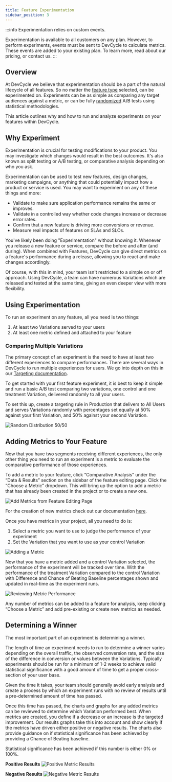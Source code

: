 ```yaml
---
title: Feature Experimentation
sidebar_position: 3
---
```


:::info
Experimentation relies on custom events.

Experimentation is available to all customers on any plan. However, to perform experiments, events must be sent to DevCycle to calculate metrics. These events are added to your existing plan. To learn more, read about our pricing, or contact us.
:::

##  Overview

At DevCycle we believe that experimentation should be a part of the natural lifecycle of all features. So no matter the [feature type](/home/feature-management/getting-started/feature-types) selected, can be experimented on. Experiments can be as simple as comparing any target audiences against a metric, or can be fully [randomized](/home/feature-management/features-and-variables/targeting-users#serving-a-random-variation-experimentation--random-distribution) A/B tests using statistical methodologies.

This article outlines why and how to run and analyze experiments on your features within DevCycle. 

## Why Experiment

Experimentation is crucial for testing modifications to your product. You may investigate which changes would result in the best outcomes. It's also known as split testing or A/B testing, or comparative analysis depending on who you ask.

Experimentation can be used to test new features, design changes, marketing campaigns, or anything that could potentially impact how a product or service is used. You may want to experiment on any of these things and more:

- Validate to make sure application performance remains the same or improves.
- Validate in a controlled way whether code changes increase or decrease error rates.
- Confirm that a new feature is driving more conversions or revenue.
- Measure real impacts of features on SLAs and SLOs.

You've likely been doing "Experimentation" without knowing it. Whenever you release a new feature or service, compare the before and after (and during). When combined with Features, DevCycle can give direct metrics on a feature's performance during a release, allowing you to react and make changes accordingly.

Of course, with this in mind, your team isn't restricted to a simple on or off approach. Using DevCycle, a team can have numerous Variations which are released and tested at the same time, giving an even deeper view with more flexibility.

## Using Experimentation

To run an experiment on any feature, all you need is two things:

1. At least two Variations served to your users
2. At least one metric defined and attached to your feature

### Comparing Multiple Variations

The primary concept of an experiment is the need to have at least two different experiences to compare performances. There are several ways in DevCycle to run multiple experiences for users. We go into depth on this in our [Targeting documentation](/home/feature-management/features-and-variables/targeting-users).

To get started with your first feature experiment, it is best to keep it simple and run a basic A/B test comparing two variations, one control and one treatment Variation, delivered randomly to all your users.

To set this up, create a targeting rule in Production that delivers to All Users and serves Variations randomly with percentages set equally at 50% against your first Variation, and 50% against your second Variation.

![Random Distribution 50/50](/feature-experiment-5050.png)

## Adding Metrics to Your Feature

Now that you have two segments receiving different experiences, the only other thing you need to run an experiment is a metric to evaluate the comparative performance of those experiences.

To add a metric to your feature, click “Comparative Analysis” under the “Data & Results” section on the sidebar of the feature editing page. Click the “Choose a Metric” dropdown. This will bring up the option to add a metric that has already been created in the project or to create a new one.

![Add Metrics from Feature Editing Page](/august-2022-add-metric-feature-page.png)

For the creation of new metrics check out our documentation [here](/home/feature-management/features-and-variables/metrics-and-analysis/creating-and-managing-metrics).

Once you have metrics in your project, all you need to do is:
1. Select a metric you want to use to judge the performance of your experiment
2. Set the Variation that you want to use as your control Variation

![Adding a Metric](/feature-experiment-control-metric.png)

Now that you have a metric added and a control Variation selected, the performance of the experiment will be tracked over time. With the performance of the treatment Variation compared to the control Variation with Difference and Chance of Beating Baseline percentages shown and updated in real-time as the experiment runs.

![Reviewing Metric Performance](/feature-experiment-full.png)

Any number of metrics can be added to a feature for analysis, keep clicking “Choose a Metric” and add pre-existing or create new metrics as needed.

## Determining a Winner

The most important part of an experiment is determining a winner.

The length of time an experiment needs to run to determine a winner varies depending on the overall traffic, the observed conversion rate, and the size of the difference in conversion or values between the Variations. Typically experiments should be run for a minimum of 1-2 weeks to achieve valid statistical significance with a good amount of time to get a proper cross-section of your user base.

Given the time it takes, your team should generally avoid early analysis and create a process by which an experiment runs with no review of results until a pre-determined amount of time has passed.

Once this time has passed, the charts and graphs for any added metrics can be reviewed to determine which Variation performed best. When metrics are created, you define if a decrease or an increase is the targeted improvement. Our results graphs take this into account and show clearly if the metrics have driven either positive or negative results. The charts also provide guidance on if statistical significance has been achieved by providing a Chance of Beating baseline.

Statistical significance has been achieved if this number is either 0% or 100%.

**Positive Results**
![Positive Metric Results](/feature-experiment-positive-results.png)

**Negative Results**
![Negative Metric Results](/feature-experiment-negative-results.png)